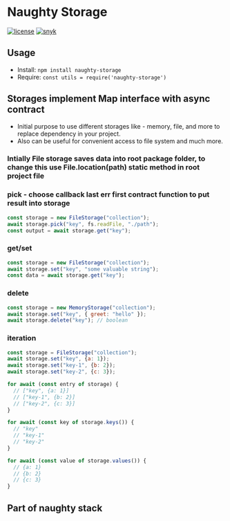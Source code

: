 # Naughty Storage
[![license](https://img.shields.io/badge/license-MIT-blue.svg)](https://github.com/NaughtySora/naughty-storage/blob/master/LICENSE)
[![snyk](https://snyk.io/test/github/NaughtySora/naughty-storage/badge.svg)](https://snyk.io/test/github/NaughtySora/naughty-storage)

## Usage
- Install: `npm install naughty-storage`
- Require: `const utils = require('naughty-storage')`


## Storages implement Map interface with async contract

- Initial purpose to use different storages like - memory, file, and more to replace dependency in your project.
- Also can be useful for convenient access to file system and much more.

### Intially File storage saves data into root package folder, to change this use File.location(path) static method in root project file

### pick - choose callback last err first contract function to put result into storage 

```js
const storage = new FileStorage("collection");
await storage.pick("key", fs.readFile, "./path");
const output = await storage.get("key");
```

### get/set
```js
const storage = new FileStorage("collection");
await storage.set("key", "some valuable string");
const data = await storage.get("key");
```

### delete
```js 
const storage = new MemoryStorage("collection");
await storage.set("key", { greet: "hello" });
await storage.delete("key"); // boolean
```

### iteration
```js 
const storage = FileStorage("collection");
await storage.set("key", {a: 1});
await storage.set("key-1", {b: 2});
await storage.set("key-2", {c: 3});

for await (const entry of storage) {
  // ["key", {a: 1}]
  // ["key-1", {b: 2}]
  // ["key-2", {c: 3}]
}

for await (const key of storage.keys()) {
  // "key"
  // "key-1"
  // "key-2"
}

for await (const value of storage.values()) {
  // {a: 1}
  // {b: 2}
  // {c: 3}
}
```

## Part of naughty stack
